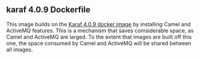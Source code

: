 ## karaf 4.0.9 Dockerfile

This image builds on the [Karaf 4.0.9 docker image](../4.0.9/README.md) by
installing Camel and ActiveMQ features.  This is a mechanism that saves
comsiderable space, as Camel and ActiveMQ are larged.  To the extent that
images are built off this one, the space consumed by Camel and ActiveMQ will
be shared between all images.
